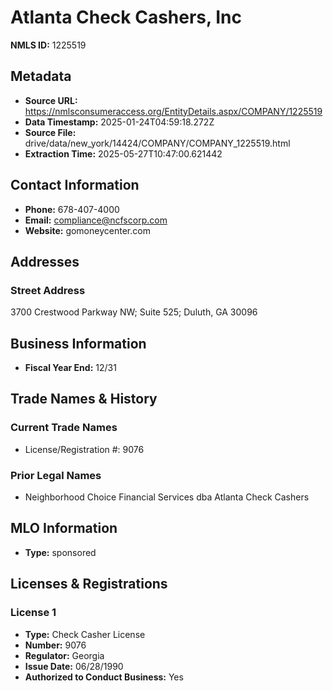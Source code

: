 # Atlanta Check Cashers, Inc

**NMLS ID:** 1225519

## Metadata
- **Source URL:** https://nmlsconsumeraccess.org/EntityDetails.aspx/COMPANY/1225519
- **Data Timestamp:** 2025-01-24T04:59:18.272Z
- **Source File:** drive/data/new_york/14424/COMPANY/COMPANY_1225519.html
- **Extraction Time:** 2025-05-27T10:47:00.621442

## Contact Information
- **Phone:** 678-407-4000
- **Email:** compliance@ncfscorp.com
- **Website:** gomoneycenter.com

## Addresses
### Street Address
3700 Crestwood Parkway NW; Suite 525; Duluth, GA 30096

## Business Information
- **Fiscal Year End:** 12/31

## Trade Names & History
### Current Trade Names
- License/Registration #: 9076

### Prior Legal Names
- Neighborhood Choice Financial Services dba Atlanta Check Cashers

## MLO Information
- **Type:** sponsored

## Licenses & Registrations

### License 1
- **Type:** Check Casher License
- **Number:** 9076
- **Regulator:** Georgia
- **Issue Date:** 06/28/1990
- **Authorized to Conduct Business:** Yes
